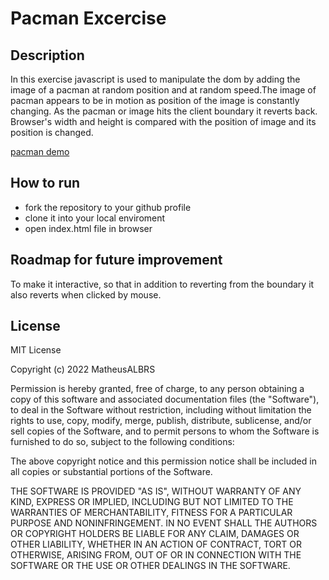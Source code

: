 # Pacman Excercise
## Description
In this exercise javascript is used to manipulate the dom by adding the image of a pacman at random position and at random speed.The image of pacman appears to be in motion as position of the image is constantly changing. As the pacman or image hits the client boundary it reverts back. Browser's width and height is compared with the position of image and its position is changed.

<a href="https://matheusalbrs.github.io/PacMenExercise/">pacman demo</a>

## How to run
<ul>
  <li>fork the repository to your github profile</li>
  <li>clone it into your local enviroment</li>
  <li>open index.html file in browser</li>
 </ul>
 
## Roadmap for future improvement
To make it interactive, so that in addition to reverting from the boundary it also reverts when clicked by mouse.
 
## License
MIT License

Copyright (c) 2022 MatheusALBRS

Permission is hereby granted, free of charge, to any person obtaining a copy
of this software and associated documentation files (the "Software"), to deal
in the Software without restriction, including without limitation the rights
to use, copy, modify, merge, publish, distribute, sublicense, and/or sell
copies of the Software, and to permit persons to whom the Software is
furnished to do so, subject to the following conditions:

The above copyright notice and this permission notice shall be included in all
copies or substantial portions of the Software.

THE SOFTWARE IS PROVIDED "AS IS", WITHOUT WARRANTY OF ANY KIND, EXPRESS OR
IMPLIED, INCLUDING BUT NOT LIMITED TO THE WARRANTIES OF MERCHANTABILITY,
FITNESS FOR A PARTICULAR PURPOSE AND NONINFRINGEMENT. IN NO EVENT SHALL THE
AUTHORS OR COPYRIGHT HOLDERS BE LIABLE FOR ANY CLAIM, DAMAGES OR OTHER
LIABILITY, WHETHER IN AN ACTION OF CONTRACT, TORT OR OTHERWISE, ARISING FROM,
OUT OF OR IN CONNECTION WITH THE SOFTWARE OR THE USE OR OTHER DEALINGS IN THE
SOFTWARE.
